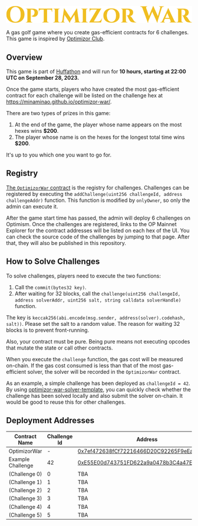![](assets/logo.svg)

A gas golf game where you create gas-efficient contracts for 6 challenges. 
This game is inspired by [Optimizor Club](https://github.com/OptimizorClub).

## Overview 

This game is part of [Huffathon](https://huff.sh/hackathon) and will run for **10 hours, starting at 22:00 UTC on September 28, 2023.**

Once the game starts, players who have created the most gas-efficient contract for each challenge will be listed on the challenge hex at https://minaminao.github.io/optimizor-war/.

There are two types of prizes in this game:

1. At the end of the game, the player whose name appears on the most hexes wins **$200**.
2. The player whose name is on the hexes for the longest total time wins **$200**.

It's up to you which one you want to go for.

## Registry

[The `OptimizorWar` contract](src/OptimizorWar.sol) is the registry for challenges.
Challenges can be registered by executing the `addChallenge(uint256 challengeId, address challengeAddr)` function.
This function is modified by `onlyOwner`, so only the admin can execute it.

After the game start time has passed, the admin will deploy 6 challenges on Optimism.
Once the challenges are registered, links to the OP Mainnet Explorer for the contract addresses will be listed on each hex of the UI.
You can check the source code of the challenges by jumping to that page.
After that, they will also be published in this repository.

## How to Solve Challenges

To solve challenges, players need to execute the two functions:

1. Call the `commit(bytes32 key)`.
2. After waiting for 32 blocks, call the `challenge(uint256 challengeId, address solverAddr, uint256 salt, string calldata solverHandle)`  function.

The key is `keccak256(abi.encode(msg.sender, address(solver).codehash, salt))`.
Please set the salt to a random value.
The reason for waiting 32 blocks is to prevent front-running.

Also, your contract must be pure.
Being pure means not executing opcodes that mutate the state or call other contracts.

When you execute the `challenge` function, the gas cost will be measured on-chain.
If the gas cost consumed is less than that of the most gas-efficient solver, the solver will be recorded in the `OptimizorWar` contract.

As an example, a simple challenge has been deployed as `challengeId = 42`.
By using [optimizor-war-solver-template](https://github.com/minaminao/optimizor-war-solver-template), you can quickly check whether the challenge has been solved locally and also submit the solver on-chain.
It would be good to reuse this for other challenges.

## Deployment Addresses

| Contract Name     | Challenge Id | Address                                                                                                                          |
| ----------------- | ------------ | -------------------------------------------------------------------------------------------------------------------------------- |
| OptimizorWar      | -            | [0x7ef472638fCf72216466D20C92265F9eEac5C716](https://optimistic.etherscan.io/address/0x7ef472638fCf72216466D20C92265F9eEac5C716) |
| Example Challenge | 42           | [0xE55E00d743751FD622a9a0478b3C4a47EF3CD632](https://optimistic.etherscan.io/address/0xe55e00d743751fd622a9a0478b3c4a47ef3cd632) |
| (Challenge 0)     | 0            | TBA                                                                                                                              |
| (Challenge 1)     | 1            | TBA                                                                                                                              |
| (Challenge 2)     | 2            | TBA                                                                                                                              |
| (Challenge 3)     | 3            | TBA                                                                                                                              |
| (Challenge 4)     | 4            | TBA                                                                                                                              |
| (Challenge 5)     | 5            | TBA                                                                                                                              |
